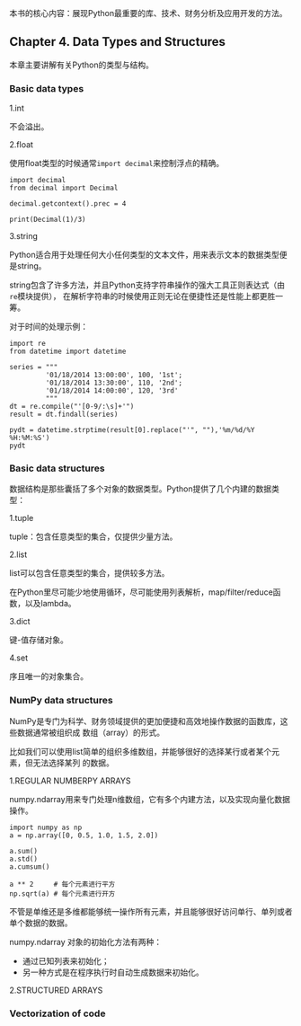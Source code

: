 本书的核心内容：展现Python最重要的库、技术、财务分析及应用开发的方法。

## Chapter 4. Data Types and Structures

本章主要讲解有关Python的类型与结构。

### Basic data types

1.int

不会溢出。

2.float

使用float类型的时候通常`import decimal`来控制浮点的精确。

```
import decimal
from decimal import Decimal

decimal.getcontext().prec = 4

print(Decimal(1)/3)
```         

3.string

Python适合用于处理任何大小任何类型的文本文件，用来表示文本的数据类型便是string。

string包含了许多方法，并且Python支持字符串操作的强大工具正则表达式（由`re`模块提供），
在解析字符串的时候使用正则无论在便捷性还是性能上都更胜一筹。

对于时间的处理示例：

```
import re
from datetime import datetime

series = """
         '01/18/2014 13:00:00', 100, '1st';
         '01/18/2014 13:30:00', 110, '2nd';
         '01/18/2014 14:00:00', 120, '3rd'
         """
dt = re.compile("'[0-9/:\s]+'")
result = dt.findall(series)

pydt = datetime.strptime(result[0].replace("'", ""),'%m/%d/%Y %H:%M:%S')
pydt
```

### Basic data structures

数据结构是那些囊括了多个对象的数据类型。Python提供了几个内建的数据类型：

1.tuple

tuple：包含任意类型的集合，仅提供少量方法。

2.list

list可以包含任意类型的集合，提供较多方法。

在Python里尽可能少地使用循环，尽可能使用列表解析，map/filter/reduce函数，以及lambda。

3.dict

键-值存储对象。

4.set

序且唯一的对象集合。


### NumPy data structures

NumPy是专门为科学、财务领域提供的更加便捷和高效地操作数据的函数库，这些数据通常被组织成
数组（array）的形式。

比如我们可以使用list简单的组织多维数组，并能够很好的选择某行或者某个元素，但无法选择某列
的数据。

1.REGULAR NUMBERPY ARRAYS

numpy.ndarray用来专门处理n维数组，它有多个内建方法，以及实现向量化数据操作。

```
import numpy as np
a = np.array([0, 0.5, 1.0, 1.5, 2.0])

a.sum()
a.std()
a.cumsum()

a ** 2     # 每个元素进行平方
np.sqrt(a) # 每个元素进行开方
```

不管是单维还是多维都能够统一操作所有元素，并且能够很好访问单行、单列或者单个数据的数据。

numpy.ndarray 对象的初始化方法有两种：

- 通过已知列表来初始化；
- 另一种方式是在程序执行时自动生成数据来初始化。

2.STRUCTURED ARRAYS

### Vectorization of code
